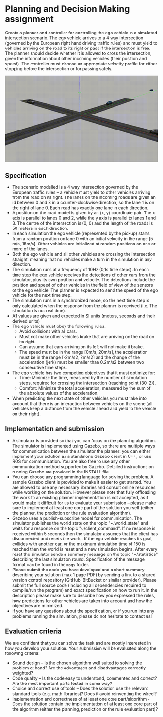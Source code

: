 # Planning and Decision Making assignment

Create a planner and controller for controlling the ego vehicle in a simulated intersection scenario. 
The ego vehicle arrives to a 4 way intersection (governed by the European right hand driving traffic rules) and must yield 
to vehicles arriving on the road to its right or pass if the intersection is free. 
The planner should decide whether it is allowed to cross the intersection, given the information about other 
incoming vehicles (their position and speed). The controller must choose an appropriate velocity profile 
for either stopping before the intersection or for passing safely.

![simulation](./intersection_simulation.gif "Intersection simulation")


## Specification 

 - The scenario modelled is a 4 way intersection governed by the European traffic rules 
– a vehicle must yield to other vehicles arriving from the road on its right. 
The lanes on the incoming roads are given an id between 0 and 3 in a counter-clockwise direction,
so the lane 1 is on the right of lane 0. Each road has exactly one lane in each direction. 
 - A position on the road model is given by an (x, y) coordinate pair. 
The x axis is parallel to lanes 0 and 2, while the y axis is parallel to lanes 1 and 3. 
The centre of the intersection is (0, 0) and the length of the roads is 50 meters in each direction. 
 - In each simulation the ego vehicle (represented by the pickup) starts from a random position on lane 0 
 with an initial velocity in the range 
[5 m/s, 15m/s]. Other vehicles are initialized at random positions on one or more of the lanes.  
 - Both the ego vehicle and all other vehicles are crossing the intersection straight, 
meaning that no vehicles make a turn in the simulation in any direction. 
 - The simulation runs at a frequency of 10Hz (0,1s time steps). In each time step the ego vehicle 
receives the detections of other cars from the simulator, plus its own position and velocity. 
The detections include the position and speed of other vehicles in the field of view of the sensors of the ego vehicle. 
The planner is expected to send the speed of the ego vehicle for the next time step. 
 - The simulation runs in a synchronized mode, so the next time step is only calculated when the response from 
the planner is received (i.e. The simulation is not real time). 
 - All values are given and expected in SI units (meters, seconds and their derived units) 
 - The ego vehicle must obey the following rules: 
   - Avoid collisions with all cars. 
   - Must not make other vehicles brake that are arriving on the road on its right.  
   - Can assume that cars arriving on its left will not make it brake. 
   - The speed must be in the range [0m/s, 20m/s], the acceleration must be in the range [-2m/s2, 2m/s2] 
   and the change of the acceleration (jerk) must be smaller than 0.2m/s2 between two consecutive time steps. 
 - The ego vehicle has two competing objectives that it must optimize for: 
   - Time: Minimize the time, measured by the number of simulation steps, required for crossing the intersection 
   (reaching point (30, 2)). 
   - Comfort: Minimize the total acceleration, measured by the sum of the absolute values of the acceleration.
 - When predicting the next state of other vehicles you must take into account that there is an interaction
 between vehicles on the scene (all vehicles keep a distance from the vehicle ahead and yield
 to the vehicle on their right). 


## Implementation and submission 

 - A simulator is provided so that you can focus on the planning algorithm. 
 The simulator is implemented using Gazebo, so there are multiple ways for communication between the simulator 
 the planner: you can either implement your solution as a standalone Gazebo client in C++, or use ROS for communication. 
 You are also free to use any other communication method supported by Gazebo. 
 Detailed instructions on running Gazebo are provided in the INSTALL file. 
 - You can choose any programming language for solving the problem. 
 A sample Gazebo client is provided to make it easier to get started. You are allowed to use any necessary 
 libraries and consult online resources while working on the solution. However please note that fully offloading 
 the work to an existing planner implementation is not accepted, as it would make it difficult for us to evaluate 
 your submission – please make sure to implement at least one core part of the solution yourself (either the planner, 
 the prediction or the rule evaluation algorithm).
 - Gazebo uses a publish-subscribe model for communication. The simulator publishes the world state on the topic 
 "\~/world_state" and waits for a response on the topic "\~/client_command". If no response is received within 5 seconds 
 then the simulator assumes that the client has disconnected and resets the world. 
 If the ego vehicle reaches its goal, collides with another car, or the maximum simulation time of 150 
 is reached then the world is reset and a new simulation begins. After every reset the simulator sends 
 a summary message on the topic "\~/statistics" describing the last simulation round. Specification of the 
 message format can be found in the `msgs` folder.
 - Please submit the code you have developed and a short summary describing your solution (max 1 page PDF) by 
 sending a link to a shared version control repository (GitHub, BitBucket or similar provider). 
 Please submit the full source code (including all dependencies required to compile/run the program) and 
 exact specification on how to run it. In the description please make sure to describe how you expressed the rules, 
 how predictions for other vehicles are taken into account and how the objectives are minimized. 
 - If you have any questions about the specification, or if you run into any problems running the simulation, 
 please do not hesitate to contact us! 

## Evaluation criteria 

We are confident that you can solve the task and are mostly interested in how you develop your solution. 
Your submission will be evaluated along the following criteria: 
 - Sound design – Is the chosen algorithm well suited to solving the problem at hand? Are the advantages 
 and disadvantages correctly weighted? 
 - Code quality – Is the code easy to understand, commented and correct? Are the most important parts tested in some way? 
 - Choice and correct use of tools – Does the solution use the relevant standard tools (e.g. math libraries)? 
 Does it avoid reinventing the wheel? 
 - Implementation and correctness of at least one core part/algorithm - Does the solution contain the implementation 
 of at least one core part of the algorithm (either the planning, prediction or the rule evaluation part)?  